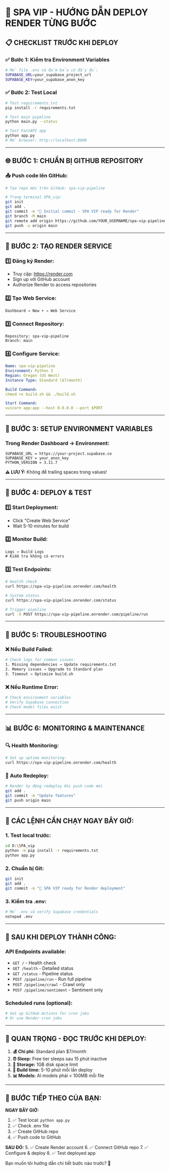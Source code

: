 # 🚀 SPA VIP - HƯỚNG DẪN DEPLOY RENDER TỪNG BƯỚC

## 📋 CHECKLIST TRƯỚC KHI DEPLOY

### ✅ **Bước 1: Kiểm tra Environment Variables**
```bash
# Mở file .env và đảm bảo có đầy đủ:
SUPABASE_URL=your_supabase_project_url
SUPABASE_KEY=your_supabase_anon_key
```

### ✅ **Bước 2: Test Local**
```bash
# Test requirements.txt
pip install -r requirements.txt

# Test main pipeline
python main.py --status

# Test FastAPI app
python app.py
# Mở browser: http://localhost:8000
```

---

## 🌐 BƯỚC 1: CHUẨN BỊ GITHUB REPOSITORY

### 📤 **Push code lên GitHub:**
```bash
# Tạo repo mới trên GitHub: spa-vip-pipeline

# Trong terminal SPA_vip:
git init
git add .
git commit -m "🚀 Initial commit - SPA VIP ready for Render"
git branch -M main
git remote add origin https://github.com/YOUR_USERNAME/spa-vip-pipeline.git
git push -u origin main
```

---

## 🎯 BƯỚC 2: TẠO RENDER SERVICE

### 1️⃣ **Đăng ký Render:**
- Truy cập: https://render.com
- Sign up với GitHub account
- Authorize Render to access repositories

### 2️⃣ **Tạo Web Service:**
```
Dashboard → New + → Web Service
```

### 3️⃣ **Connect Repository:**
```
Repository: spa-vip-pipeline
Branch: main
```

### 4️⃣ **Configure Service:**
```yaml
Name: spa-vip-pipeline
Environment: Python 3
Region: Oregon (US West)
Instance Type: Standard ($7/month)

Build Command: 
chmod +x build.sh && ./build.sh

Start Command:
uvicorn app:app --host 0.0.0.0 --port $PORT
```

---

## 🔐 BƯỚC 3: SETUP ENVIRONMENT VARIABLES

### **Trong Render Dashboard → Environment:**
```env
SUPABASE_URL = https://your-project.supabase.co
SUPABASE_KEY = your_anon_key
PYTHON_VERSION = 3.11.7
```

**⚠️ LƯU Ý:** Không để trailing spaces trong values!

---

## 🚀 BƯỚC 4: DEPLOY & TEST

### 1️⃣ **Start Deployment:**
- Click "Create Web Service"
- Wait 5-10 minutes for build

### 2️⃣ **Monitor Build:**
```
Logs → Build Logs
# Kiểm tra không có errors
```

### 3️⃣ **Test Endpoints:**
```bash
# Health check
curl https://spa-vip-pipeline.onrender.com/health

# System status  
curl https://spa-vip-pipeline.onrender.com/status

# Trigger pipeline
curl -X POST https://spa-vip-pipeline.onrender.com/pipeline/run
```

---

## 🔧 BƯỚC 5: TROUBLESHOOTING

### ❌ **Nếu Build Failed:**
```bash
# Check logs for common issues:
1. Missing dependencies → Update requirements.txt
2. Memory issues → Upgrade to Standard plan
3. Timeout → Optimize build.sh
```

### ❌ **Nếu Runtime Error:**
```bash
# Check environment variables
# Verify Supabase connection
# Check model files exist
```

---

## 📊 BƯỚC 6: MONITORING & MAINTENANCE

### 🔍 **Health Monitoring:**
```bash
# Set up uptime monitoring:
curl https://spa-vip-pipeline.onrender.com/health
```

### 🔄 **Auto Redeploy:**
```bash
# Render tự động redeploy khi push code mới
git add .
git commit -m "Update features"
git push origin main
```

---

## 🎯 CÁC LỆNH CẦN CHẠY NGAY BÂY GIỜ:

### **1. Test local trước:**
```bash
cd D:\SPA_vip
python -m pip install -r requirements.txt
python app.py
```

### **2. Chuẩn bị Git:**
```bash
git init
git add .
git commit -m "🚀 SPA VIP ready for Render deployment"
```

### **3. Kiểm tra .env:**
```bash
# Mở .env và verify Supabase credentials
notepad .env
```

---

## 🎉 SAU KHI DEPLOY THÀNH CÔNG:

### **API Endpoints available:**
- `GET /` - Health check
- `GET /health` - Detailed status
- `GET /status` - Pipeline status
- `POST /pipeline/run` - Run full pipeline
- `POST /pipeline/crawl` - Crawl only
- `POST /pipeline/sentiment` - Sentiment only

### **Scheduled runs (optional):**
```bash
# Set up GitHub Actions for cron jobs
# Or use Render cron jobs
```

---

## 🚨 QUAN TRỌNG - ĐỌC TRƯỚC KHI DEPLOY:

1. **💰 Chi phí:** Standard plan $7/month
2. **⏰ Sleep:** Free tier sleeps sau 15 phút inactive
3. **💾 Storage:** 1GB disk space limit
4. **🔄 Build time:** 5-10 phút mỗi lần deploy
5. **📊 Models:** AI models phải < 100MB mỗi file

---

## 🎯 BƯỚC TIẾP THEO CỦA BẠN:

**NGAY BÂY GIỜ:**
1. ✅ Test local: `python app.py`
2. ✅ Check .env file
3. ✅ Create GitHub repo
4. ✅ Push code to GitHub

**SAU ĐÓ:**
5. ✅ Create Render account
6. ✅ Connect GitHub repo
7. ✅ Configure & deploy
8. ✅ Test deployed app

Bạn muốn tôi hướng dẫn chi tiết bước nào trước? 🤔
